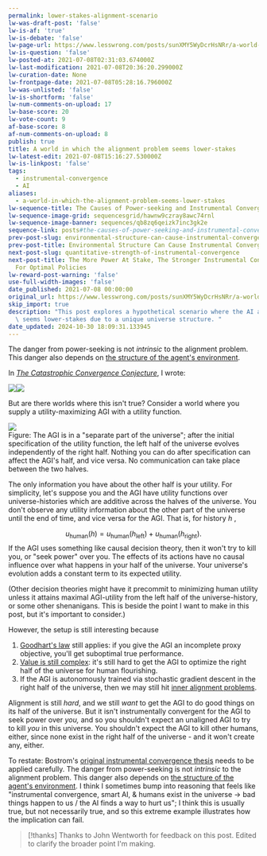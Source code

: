```yaml
---
permalink: lower-stakes-alignment-scenario
lw-was-draft-post: 'false'
lw-is-af: 'true'
lw-is-debate: 'false'
lw-page-url: https://www.lesswrong.com/posts/sunXMY5WyDcrHsNRr/a-world-in-which-the-alignment-problem-seems-lower-stakes
lw-is-question: 'false'
lw-posted-at: 2021-07-08T02:31:03.674000Z
lw-last-modification: 2021-07-08T20:36:20.299000Z
lw-curation-date: None
lw-frontpage-date: 2021-07-08T05:28:16.796000Z
lw-was-unlisted: 'false'
lw-is-shortform: 'false'
lw-num-comments-on-upload: 17
lw-base-score: 20
lw-vote-count: 9
af-base-score: 8
af-num-comments-on-upload: 8
publish: true
title: A world in which the alignment problem seems lower-stakes
lw-latest-edit: 2021-07-08T15:16:27.530000Z
lw-is-linkpost: 'false'
tags:
  - instrumental-convergence
  - AI
aliases:
  - a-world-in-which-the-alignment-problem-seems-lower-stakes
lw-sequence-title: The Causes of Power-seeking and Instrumental Convergence
lw-sequence-image-grid: sequencesgrid/hawnw9czray8awc74rnl
lw-sequence-image-banner: sequences/qb8zq6qeizk7inc3gk2e
sequence-link: posts#the-causes-of-power-seeking-and-instrumental-convergence
prev-post-slug: environmental-structure-can-cause-instrumental-convergence
prev-post-title: Environmental Structure Can Cause Instrumental Convergence
next-post-slug: quantitative-strength-of-instrumental-convergence
next-post-title: The More Power At Stake, The Stronger Instrumental Convergence Gets
  For Optimal Policies
lw-reward-post-warning: 'false'
use-full-width-images: 'false'
date_published: 2021-07-08 00:00:00
original_url: https://www.lesswrong.com/posts/sunXMY5WyDcrHsNRr/a-world-in-which-the-alignment-problem-seems-lower-stakes
skip_import: true
description: "This post explores a hypothetical scenario where the AI alignment problem\
  \ seems lower-stakes due to a unique universe structure. "
date_updated: 2024-10-30 18:09:31.133945
---
```




The danger from power-seeking is not _intrinsic_ to the alignment problem. This danger also depends on [the structure of the agent's environment](/environmental-structure-can-cause-instrumental-convergence). 

In [_The Catastrophic Convergence Conjecture_](/the-catastrophic-convergence-conjecture), I wrote:

![](https://assets.turntrout.com/static/images/posts/OsWS97b.avif)![](https://assets.turntrout.com/static/images/posts/d057729cc125ff7e4c1a99e1fab5c7936fb5cef537b9d02b.avif)

But are there worlds where this isn't true? Consider a world where you supply a utility-maximizing AGI with a utility function. 

![](https://assets.turntrout.com/static/images/posts/46b8706e0cfb81c5b9f90c9d8918201750ba1468a9065979.avif)
<br/>Figure: The AGI is in a "separate part of the universe"; after the initial specification of the utility function, the left half of the universe evolves independently of the right half. Nothing you can do after specification can affect the AGI's half, and vice versa. No communication can take place between the two halves.

The only information you have about the other half is your utility. For simplicity, let's suppose you and the AGI have utility functions over universe-histories which are additive across the halves of the universe. You don't observe any utility information about the other part of the universe until the end of time, and vice versa for the AGI. That is, for history $h$ ,

$$
u_\text{human}(h) = u_\text{human}(h_\text{left})+u_\text{human}(h_\text{right}).
$$
If the AGI uses something like causal decision theory, then it won't try to kill you, or "seek power" over you. The effects of its actions have no causal influence over what happens in your half of the universe. Your universe's evolution adds a constant term to its expected utility.

(Other decision theories might have it precommit to minimizing human utility unless it attains maximal AGI-utility from the left half of the universe-history, or some other shenanigans. This is beside the point I want to make in this post, but it's important to consider.)

However, the setup is still interesting because 

1.  [Goodhart's law](https://www.lesswrong.com/posts/EbFABnst8LsidYs5Y/goodhart-taxonomy) still applies: if you give the AGI an incomplete proxy objective, you'll get suboptimal true performance.
2.  [Value is still complex](https://www.lesswrong.com/tag/complexity-of-value): it's still hard to get the AGI to optimize the right half of the universe for human flourishing.
3.  If the AGI is autonomously trained via stochastic gradient descent in the right half of the universe, then we may still hit [inner alignment problems](https://www.lesswrong.com/tag/mesa-optimization).

Alignment is still _hard_, and we still _want_ to get the AGI to do good things on its half of the universe. But it isn't instrumentally convergent for the AGI to seek power over _you,_ and so you shouldn't expect an unaligned AGI to try to kill _you_ in this universe. You shouldn't expect the AGI to kill other humans, either, since none exist in the right half of the universe - and it won't create any, either.

To restate: Bostrom's [original instrumental convergence thesis](https://www.nickbostrom.com/superintelligentwill.pdf) needs to be applied carefully. The danger from power-seeking is not _intrinsic_ to the alignment problem. This danger also depends on [the structure of the agent's environment](/environmental-structure-can-cause-instrumental-convergence). I think I sometimes bump into reasoning that feels like "instrumental convergence, smart AI, & humans exist in the universe -> bad things happen to us / the AI finds a way to hurt us"; I think this is usually true, but not necessarily true, and so this extreme example illustrates how the implication can fail.

> [!thanks]
>Thanks to John Wentworth for feedback on this post. Edited to clarify the broader point I'm making.